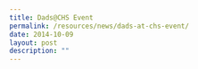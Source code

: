 ```yaml
---
title: Dads@CHS Event
permalink: /resources/news/dads-at-chs-event/
date: 2014-10-09
layout: post
description: ""
---
```

